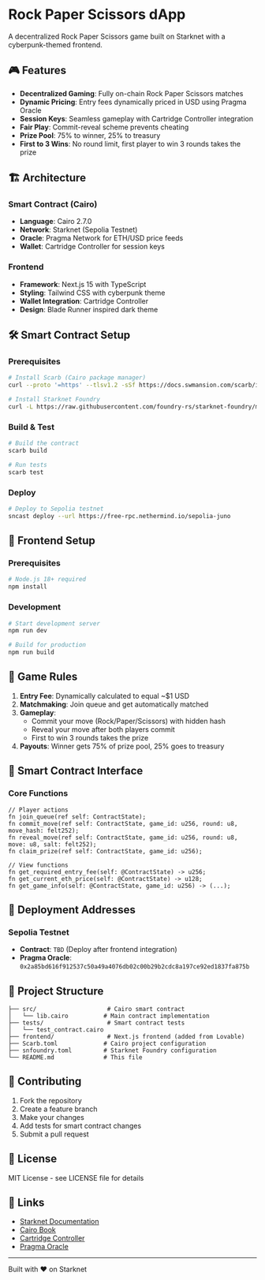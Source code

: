 # Rock Paper Scissors dApp

A decentralized Rock Paper Scissors game built on Starknet with a cyberpunk-themed frontend.

## 🎮 Features

- **Decentralized Gaming**: Fully on-chain Rock Paper Scissors matches
- **Dynamic Pricing**: Entry fees dynamically priced in USD using Pragma Oracle
- **Session Keys**: Seamless gameplay with Cartridge Controller integration
- **Fair Play**: Commit-reveal scheme prevents cheating
- **Prize Pool**: 75% to winner, 25% to treasury
- **First to 3 Wins**: No round limit, first player to win 3 rounds takes the prize

## 🏗️ Architecture

### Smart Contract (Cairo)
- **Language**: Cairo 2.7.0
- **Network**: Starknet (Sepolia Testnet)
- **Oracle**: Pragma Network for ETH/USD price feeds
- **Wallet**: Cartridge Controller for session keys

### Frontend
- **Framework**: Next.js 15 with TypeScript
- **Styling**: Tailwind CSS with cyberpunk theme
- **Wallet Integration**: Cartridge Controller
- **Design**: Blade Runner inspired dark theme

## 🛠️ Smart Contract Setup

### Prerequisites
```bash
# Install Scarb (Cairo package manager)
curl --proto '=https' --tlsv1.2 -sSf https://docs.swmansion.com/scarb/install.sh | sh

# Install Starknet Foundry
curl -L https://raw.githubusercontent.com/foundry-rs/starknet-foundry/master/scripts/install.sh | sh
```

### Build & Test
```bash
# Build the contract
scarb build

# Run tests
scarb test
```

### Deploy
```bash
# Deploy to Sepolia testnet
sncast deploy --url https://free-rpc.nethermind.io/sepolia-juno
```

## 🎨 Frontend Setup

### Prerequisites
```bash
# Node.js 18+ required
npm install
```

### Development
```bash
# Start development server
npm run dev

# Build for production
npm run build
```

## 🎯 Game Rules

1. **Entry Fee**: Dynamically calculated to equal ~$1 USD
2. **Matchmaking**: Join queue and get automatically matched
3. **Gameplay**: 
   - Commit your move (Rock/Paper/Scissors) with hidden hash
   - Reveal your move after both players commit
   - First to win 3 rounds takes the prize
4. **Payouts**: Winner gets 75% of prize pool, 25% goes to treasury

## 🔧 Smart Contract Interface

### Core Functions
```cairo
// Player actions
fn join_queue(ref self: ContractState);
fn commit_move(ref self: ContractState, game_id: u256, round: u8, move_hash: felt252);
fn reveal_move(ref self: ContractState, game_id: u256, round: u8, move: u8, salt: felt252);
fn claim_prize(ref self: ContractState, game_id: u256);

// View functions
fn get_required_entry_fee(self: @ContractState) -> u256;
fn get_current_eth_price(self: @ContractState) -> u128;
fn get_game_info(self: @ContractState, game_id: u256) -> (...);
```

## 🚀 Deployment Addresses

### Sepolia Testnet
- **Contract**: `TBD` (Deploy after frontend integration)
- **Pragma Oracle**: `0x2a85bd616f912537c50a49a4076db02c00b29b2cdc8a197ce92ed1837fa875b`

## 📁 Project Structure

```
├── src/                    # Cairo smart contract
│   └── lib.cairo          # Main contract implementation
├── tests/                  # Smart contract tests
│   └── test_contract.cairo
├── frontend/               # Next.js frontend (added from Lovable)
├── Scarb.toml             # Cairo project configuration
├── snfoundry.toml         # Starknet Foundry configuration
└── README.md              # This file
```

## 🤝 Contributing

1. Fork the repository
2. Create a feature branch
3. Make your changes
4. Add tests for smart contract changes
5. Submit a pull request

## 📄 License

MIT License - see LICENSE file for details

## 🔗 Links

- [Starknet Documentation](https://docs.starknet.io/)
- [Cairo Book](https://book.cairo-lang.org/)
- [Cartridge Controller](https://cartridge.gg/)
- [Pragma Oracle](https://pragma.build/)

---

Built with ❤️ on Starknet 